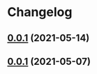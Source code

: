 # Changelog

## [0.0.1](https://github.com/takumakume/kubectl-credentials-broker/compare/0.0.2...0.0.1) (2021-05-14)


## [0.0.1](https://github.com/takumakume/kubectl-credentials-broker/compare/2674ef2f5c8d...0.0.1) (2021-05-07)

